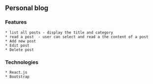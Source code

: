 ## Personal blog

### Features
    
    * list all posts - display the title and category 
    * read a post  - user can select and read a the content of a post
    * Add new post 
    * Edit post
    * Delete post  

### Technologies

    * React.js
    * Bootstrap
